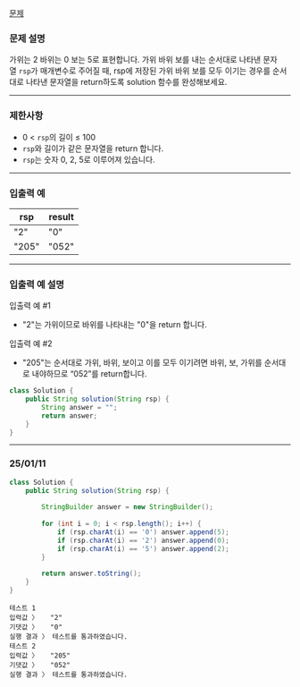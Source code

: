 [문제](https://school.programmers.co.kr/learn/courses/30/lessons/120839)

### **문제 설명**

가위는 2 바위는 0 보는 5로 표현합니다. 가위 바위 보를 내는 순서대로 나타낸 문자열 `rsp`가 매개변수로 주어질 때, rsp에 저장된 가위 바위 보를 모두 이기는 경우를 순서대로 나타낸 문자열을 return하도록 solution 함수를 완성해보세요.

---

### 제한사항

- 0 < `rsp`의 길이 ≤ 100
- `rsp`와 길이가 같은 문자열을 return 합니다.
- `rsp`는 숫자 0, 2, 5로 이루어져 있습니다.

---

### 입출력 예

| rsp | result |
| --- | --- |
| "2" | "0" |
| "205" | "052" |

---

### 입출력 예 설명

입출력 예 #1

- "2"는 가위이므로 바위를 나타내는 "0"을 return 합니다.

입출력 예 #2

- "205"는 순서대로 가위, 바위, 보이고 이를 모두 이기려면 바위, 보, 가위를 순서대로 내야하므로 “052”를 return합니다.

```java
class Solution {
    public String solution(String rsp) {
        String answer = "";
        return answer;
    }
}
```

---

### 25/01/11

```java
class Solution {
    public String solution(String rsp) {
        
        StringBuilder answer = new StringBuilder();
        
        for (int i = 0; i < rsp.length(); i++) {
            if (rsp.charAt(i) == '0') answer.append(5);
            if (rsp.charAt(i) == '2') answer.append(0);
            if (rsp.charAt(i) == '5') answer.append(2); 
        }
        
        return answer.toString();
    }
}
```

```
테스트 1
입력값 〉	"2"
기댓값 〉	"0"
실행 결과 〉	테스트를 통과하였습니다.
테스트 2
입력값 〉	"205"
기댓값 〉	"052"
실행 결과 〉	테스트를 통과하였습니다.

```